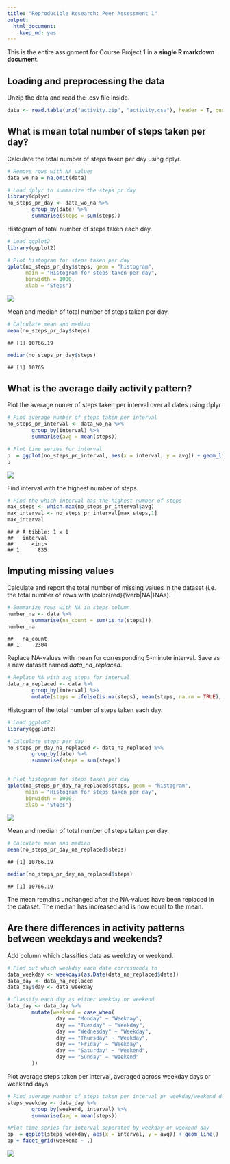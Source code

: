 ```yaml
---
title: "Reproducible Research: Peer Assessment 1"
output: 
  html_document:
    keep_md: yes
---
```


This is the entire assignment for Course Project 1 in a **single R markdown document**.

## Loading and preprocessing the data

Unzip the data and read the .csv file inside. 


```r
data <- read.table(unz("activity.zip", "activity.csv"), header = T, quote  = "\"", sep = ",")
```

## What is mean total number of steps taken per day?

Calculate the total number of steps taken per day using dplyr.

```r
# Remove rows with NA values
data_wo_na = na.omit(data)

# Load dplyr to summarize the steps pr day
library(dplyr)
no_steps_pr_day <- data_wo_na %>%
        group_by(date) %>%
        summarise(steps = sum(steps))
```

Histogram of total number of steps taken each day.

```r
# Load ggplot2
library(ggplot2)

# Plot histogram for steps taken per day
qplot(no_steps_pr_day$steps, geom = "histogram",
      main = "Histogram for steps taken per day",
      binwidth = 1000,
      xlab = "Steps")
```

![](PA1_template_files/figure-html/unnamed-chunk-3-1.png)<!-- -->

Mean and median of total number of steps taken per day.

```r
# Calculate mean and median
mean(no_steps_pr_day$steps)
```

```
## [1] 10766.19
```

```r
median(no_steps_pr_day$steps)
```

```
## [1] 10765
```

## What is the average daily activity pattern?

Plot the average numer of steps taken per interval over all dates using dplyr

```r
# Find average number of steps taken per interval
no_steps_pr_interval <- data_wo_na %>%
        group_by(interval) %>%
        summarise(avg = mean(steps))

# Plot time series for interval
p  = ggplot(no_steps_pr_interval, aes(x = interval, y = avg)) + geom_line()
p
```

![](PA1_template_files/figure-html/unnamed-chunk-5-1.png)<!-- -->

Find interval with the highest number of steps.

```r
# Find the which interval has the highest number of steps
max_steps <- which.max(no_steps_pr_interval$avg)
max_interval <- no_steps_pr_interval[max_steps,1]
max_interval
```

```
## # A tibble: 1 x 1
##   interval
##      <int>
## 1      835
```

## Imputing missing values
Calculate and report the total number of missing values in the dataset (i.e. the total number of rows with \color{red}{\verb|NA|}NAs).

```r
# Summarize rows with NA in steps column
number_na <- data %>%
        summarise(na_count = sum(is.na(steps)))
number_na
```

```
##   na_count
## 1     2304
```

Replace NA-values with mean for corresponding 5-minute interval. Save as a new dataset named *data_na_replaced*.

```r
# Replace NA with avg steps for interval
data_na_replaced <- data %>%
        group_by(interval) %>%
        mutate(steps = ifelse(is.na(steps), mean(steps, na.rm = TRUE), steps))
```

Histogram of the total number of steps taken each day. 

```r
# Load ggplot2
library(ggplot2)

# Calculate steps per day
no_steps_pr_day_na_replaced <- data_na_replaced %>%
        group_by(date) %>%
        summarise(steps = sum(steps))
        

# Plot histogram for steps taken per day
qplot(no_steps_pr_day_na_replaced$steps, geom = "histogram",
      main = "Histogram for steps taken per day",
      binwidth = 1000,
      xlab = "Steps")
```

![](PA1_template_files/figure-html/unnamed-chunk-9-1.png)<!-- -->

Mean and median of total number of steps taken per day.

```r
# Calculate mean and median
mean(no_steps_pr_day_na_replaced$steps)
```

```
## [1] 10766.19
```

```r
median(no_steps_pr_day_na_replaced$steps)
```

```
## [1] 10766.19
```
The mean remains unchanged after the NA-values have been replaced in the dataset. The median has increased and is now equal to the mean.

## Are there differences in activity patterns between weekdays and weekends?
Add column which classifies data as weekday or weekend.

```r
# Find out which weekday each date corresponds to
data_weekday <- weekdays(as.Date(data_na_replaced$date))
data_day <- data_na_replaced
data_day$day <- data_weekday

# Classify each day as either weekday or weekend
data_day <- data_day %>%
        mutate(weekend = case_when(
                day == "Monday" ~ "Weekday",
                day == "Tuesday" ~ "Weekday",
                day == "Wednesday" ~ "Weekday",
                day == "Thursday" ~ "Weekday",
                day == "Friday" ~ "Weekday",
                day == "Saturday" ~ "Weekend",
                day == "Sunday" ~ "Weekend"
        ))
```

Plot average steps taken per interval, averaged across weekday days or weekend days.

```r
# Find average number of steps taken per interval pr weekday/weekend day
steps_weekday <- data_day %>%
        group_by(weekend, interval) %>%
        summarise(avg = mean(steps))

#Plot time series for interval seperated by weekday or weekend day
pp  = ggplot(steps_weekday, aes(x = interval, y = avg)) + geom_line()
pp + facet_grid(weekend ~ .)
```

![](PA1_template_files/figure-html/unnamed-chunk-12-1.png)<!-- -->
